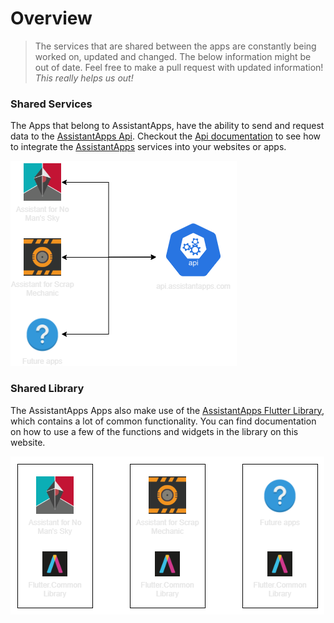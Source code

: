 # Overview

> The services that are shared between the apps are constantly being worked on, updated and changed. The below information might be out of date. Feel free to make a pull request with updated information! _This really helps us out!_

### Shared Services
The Apps that belong to AssistantApps, have the ability to send and request data to the [AssistantApps Api](assistantAppsApi). Checkout the [Api documentation](assistantAppsApi) to see how to integrate the [AssistantApps](assistantApps) services into your websites or apps.

![assistantapps-overview-api](../assets/img/assistantapps-overview-api.png)


### Shared Library
The AssistantApps Apps also make use of the [AssistantApps Flutter Library](assistantAppsCommonLibrary), which contains a lot of common functionality. You can find documentation on how to use a few of the functions and widgets in the library on this website.

![assistantapps-overview-library](../assets/img/assistantapps-overview-library.png)


<!-- Links used in the page -->
[assistantApps]: https://assistantapps.com?ref=assistantAppsDocs
[assistantAppsApi]: https://api.assistantapps.com?ref=assistantAppsDocs
[assistantAppsCommonLibrary]: https://github.com/AssistantApps/Flutter.Common?ref=assistantAppsDocs